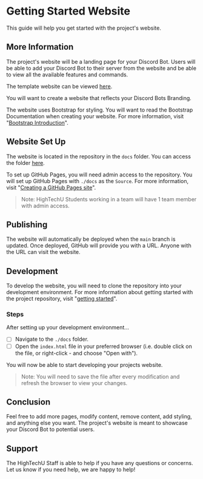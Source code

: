 # Getting Started Website

This guide will help you get started with the project's website. 

## More Information

The project's website will be a landing page for your Discord Bot. Users will be able to add your Discord Bot to their server from the website and be able to view all the available features and commands.

The template website can be viewed [here](https://hightechu.github.io/hightechu-academy-discord-bot/).

You will want to create a website that reflects your Discord Bots Branding.

The website uses Bootstrap for styling. You will want to read the Bootstrap Documentation when creating your website. For more information, visit "[Bootstrap Introduction](https://getbootstrap.com/docs/5.1/getting-started/introduction/)".

## Website Set Up

The website is located in the repository in the `docs` folder. You can access the folder [here](./docs/).

To set up GitHub Pages, you will need admin access to the repository. You will set up GitHub Pages with `./docs` as the `Source`. For more information, visit "[Creating a GitHub Pages site](https://docs.github.com/en/pages/getting-started-with-github-pages/creating-a-github-pages-site)".

> Note: HighTechU Students working in a team will have 1 team member with admin access.

## Publishing

The website will automatically be deployed when the `main` branch is updated. Once deployed, GitHub will provide you with a URL. Anyone with the URL can visit the website.

## Development

To develop the website, you will need to clone the repository into your development environment. For more information about getting started with the project repository, visit "[getting started](./GETTING_STARTED.md)".

### Steps

After setting up your development environment...

- [ ] Navigate to the `./docs` folder. 
- [ ] Open the `index.html` file in your preferred browser (i.e. double click on the file, or right-click - and choose "Open with").

You will now be able to start developing your projects website.

> Note: You will need to save the file after every modification and refresh the browser to view your changes.

## Conclusion

Feel free to add more pages, modify content, remove content, add styling, and anything else you want. The project's website is meant to showcase your Discord Bot to potential users.

## Support

The HighTechU Staff is able to help if you have any questions or concerns. Let us know if you need help, we are happy to help!
